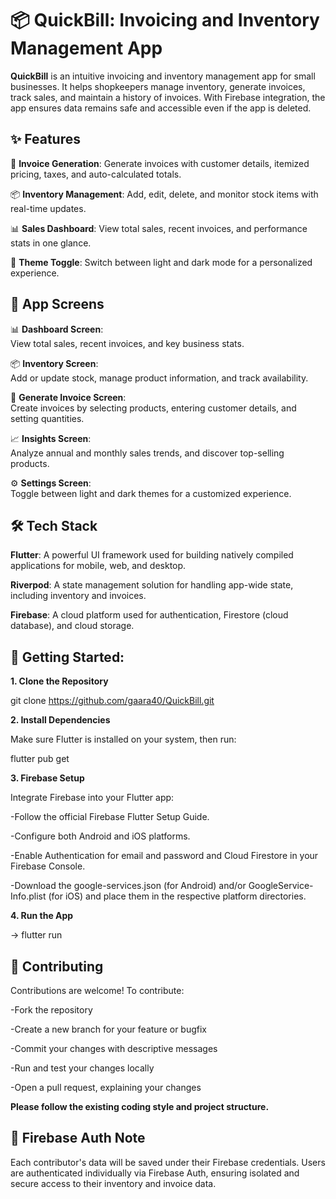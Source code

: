# 📦 **QuickBill: Invoicing and Inventory Management App**

**QuickBill** is an intuitive invoicing and inventory management app for small businesses. It helps shopkeepers manage inventory, generate invoices, track sales, and maintain a history of invoices. With Firebase integration, the app ensures data remains safe and accessible even if the app is deleted.

## ✨ **Features**

🧾 **Invoice Generation**:
Generate invoices with customer details, itemized pricing, taxes, and auto-calculated totals.

📦 **Inventory Management**:
Add, edit, delete, and monitor stock items with real-time updates.

📊 **Sales Dashboard**:
View total sales, recent invoices, and performance stats in one glance.

🌙 **Theme Toggle**:
Switch between light and dark mode for a personalized experience.

## 📱 App Screens

📊 **Dashboard Screen**:  
  View total sales, recent invoices, and key business stats.  

📦 **Inventory Screen**:  
  Add or update stock, manage product information, and track availability.

🧾 **Generate Invoice Screen**:  
  Create invoices by selecting products, entering customer details, and setting quantities.

📈 **Insights Screen**:  
  Analyze annual and monthly sales trends, and discover top-selling products.

⚙️ **Settings Screen**:  
  Toggle between light and dark themes for a customized experience.

## 🛠️ Tech Stack

**Flutter**: A powerful UI framework used for building natively compiled applications for mobile, web, and desktop.

**Riverpod**: A state management solution for handling app-wide state, including inventory and invoices.

**Firebase**: A cloud platform used for authentication, Firestore (cloud database), and cloud storage.

## 🚀 Getting Started:

**1. Clone the Repository**

git clone https://github.com/gaara40/QuickBill.git

**2. Install Dependencies**

Make sure Flutter is installed on your system, then run:

flutter pub get

**3. Firebase Setup**

Integrate Firebase into your Flutter app:

-Follow the official Firebase Flutter Setup Guide.

-Configure both Android and iOS platforms.

-Enable Authentication for email and password and Cloud Firestore in your Firebase Console.

-Download the google-services.json (for Android) and/or GoogleService-Info.plist (for iOS) and place them in the respective platform directories.

**4. Run the App**

-> flutter run

## 🤝 Contributing
Contributions are welcome! To contribute:

-Fork the repository

-Create a new branch for your feature or bugfix

-Commit your changes with descriptive messages

-Run and test your changes locally

-Open a pull request, explaining your changes

**Please follow the existing coding style and project structure.**

## 🔐 Firebase Auth Note
Each contributor's data will be saved under their Firebase credentials. Users are authenticated individually via Firebase Auth, ensuring isolated and secure access to their inventory and invoice data.